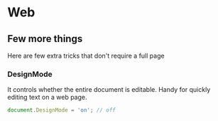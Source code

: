 # Web


## Few more things

Here are few extra tricks that don't require a full page


### DesignMode

It controls whether the entire document is editable.
Handy for quickly editing text on a web page.

```js
document.DesignMode = 'on'; // off
```


